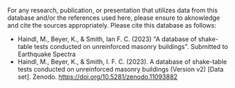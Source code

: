 For any research, publication, or presentation that utilizes data from this database and/or the references used here, please ensure to aknowledge and cite the sources appropriately. Please cite this database as follows:

- Haindl, M., Beyer, K., & Smith, Ian F. C. (2023) "A database of shake-table tests conducted on unreinforced masonry buildings". Submitted to Earthquake Spectra
- Haindl, M., Beyer, K., & Smith, I. F. C. (2023). A database of shake-table tests conducted on unreinforced masonry buildings (Version v2) [Data set]. Zenodo. https://doi.org/10.5281/zenodo.11093882

